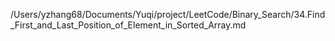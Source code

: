/Users/yzhang68/Documents/Yuqi/project/LeetCode/Binary_Search/34.Find_First_and_Last_Position_of_Element_in_Sorted_Array.md